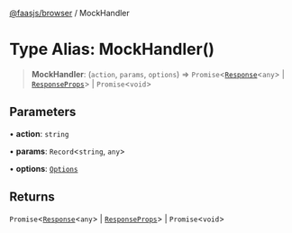 [@faasjs/browser](../README.md) / MockHandler

# Type Alias: MockHandler()

> **MockHandler**: (`action`, `params`, `options`) => `Promise`\<[`Response`](../classes/Response.md)\<`any`\> \| [`ResponseProps`](ResponseProps.md)\> \| `Promise`\<`void`\>

## Parameters

• **action**: `string`

• **params**: `Record`\<`string`, `any`\>

• **options**: [`Options`](Options.md)

## Returns

`Promise`\<[`Response`](../classes/Response.md)\<`any`\> \| [`ResponseProps`](ResponseProps.md)\> \| `Promise`\<`void`\>
